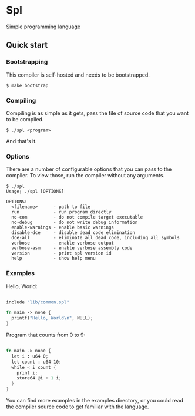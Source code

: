 # Spl
Simple programming language

## Quick start

### Bootstrapping
This compiler is self-hosted and needs to be bootstrapped.
```
$ make bootstrap
```

### Compiling
Compiling is as simple as it gets, pass the file of source code that you want to be compiled.
```
$ ./spl <program>
```

And that's it.

### Options

There are a number of configurable options that you can pass to the compiler. To view those, run the compiler without any arguments.

```
$ ./spl
Usage; ./spl [OPTIONS]

OPTIONS:
  <filename>      - path to file
  run             - run program directly
  no-com          - do not compile target executable
  no-debug        - do not write debug information
  enable-warnings - enable basic warnings
  disable-dce     - disable dead code elimination
  dce-all         - eliminate all dead code, including all symbols
  verbose         - enable verbose output
  verbose-asm     - enable verbose assembly code
  version         - print spl version id
  help            - show help menu
```

### Examples
Hello, World:
```rust

include "lib/common.spl"

fn main -> none {
  printf("Hello, World\n", NULL);
}
```

Program that counts from 0 to 9:
```rust

fn main -> none {
  let i : u64 0;
  let count : u64 10;
  while < i count {
    print i;
    store64 @i + 1 i;
  }
}
```

You can find more examples in the examples directory, or you could read the compiler source code to get familiar with the language.
